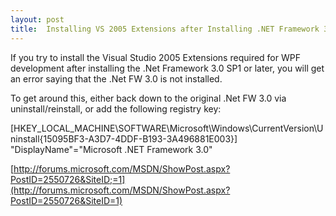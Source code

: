 ```yaml
---
layout: post
title:  Installing VS 2005 Extensions after Installing .NET Framework 3.0 SP1 or Later
---
```

If you try to install the Visual Studio 2005 Extensions required for WPF development after installing the .Net Framework 3.0 SP1 or later, you will get an error saying that the .Net FW 3.0 is not installed.

To get around this, either back down to the original .Net FW 3.0 via uninstall/reinstall, or add the following registry key:

[HKEY_LOCAL_MACHINE\SOFTWARE\Microsoft\Windows\CurrentVersion\Uninstall\{15095BF3-A3D7-4DDF-B193-3A496881E003}]   
"DisplayName"="Microsoft .NET Framework 3.0"

[http://forums.microsoft.com/MSDN/ShowPost.aspx?PostID=2550726&SiteID;=1](http://forums.microsoft.com/MSDN/ShowPost.aspx?PostID=2550726&SiteID=1)
